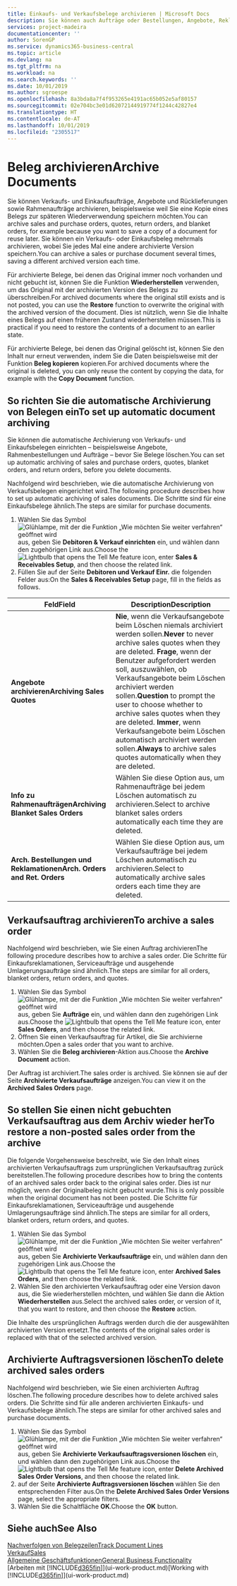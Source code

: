 ```yaml
---
title: Einkaufs- und Verkaufsbelege archivieren | Microsoft Docs
description: Sie können auch Aufträge oder Bestellungen, Angebote, Reklamationen und Rahmenaufträge archivieren, und Sie können den archivierten Beleg verwenden, um den Beleg neu zu erstellen, dass er aus archiviert wurde.
services: project-madeira
documentationcenter: ''
author: SorenGP
ms.service: dynamics365-business-central
ms.topic: article
ms.devlang: na
ms.tgt_pltfrm: na
ms.workload: na
ms.search.keywords: ''
ms.date: 10/01/2019
ms.author: sgroespe
ms.openlocfilehash: 8a3bda8a7f4f953265e4191ac65b052e5af80157
ms.sourcegitcommit: 02e704bc3e01d62072144919774f1244c42827e4
ms.translationtype: HT
ms.contentlocale: de-AT
ms.lasthandoff: 10/01/2019
ms.locfileid: "2305517"
---
```

# <a name="archive-documents"></a><span data-ttu-id="fd96a-103">Beleg archivieren</span><span class="sxs-lookup"><span data-stu-id="fd96a-103">Archive Documents</span></span>
<span data-ttu-id="fd96a-104">Sie können Verkaufs- und Einkaufsaufträge, Angebote und Rücklieferungen sowie Rahmenaufträge archivieren, beispielsweise weil Sie eine Kopie eines Belegs zur späteren Wiederverwendung speichern möchten.</span><span class="sxs-lookup"><span data-stu-id="fd96a-104">You can archive sales and purchase orders, quotes, return orders, and blanket orders, for example because you want to save a copy of a document for reuse later.</span></span> <span data-ttu-id="fd96a-105">Sie können ein Verkaufs- oder Einkaufsbeleg mehrmals archivieren, wobei Sie jedes Mal eine andere archivierte Version speichern.</span><span class="sxs-lookup"><span data-stu-id="fd96a-105">You can archive a sales or purchase document several times, saving a different archived version each time.</span></span>

<span data-ttu-id="fd96a-106">Für archivierte Belege, bei denen das Original immer noch vorhanden und nicht gebucht ist, können Sie die Funktion **Wiederherstellen** verwenden, um das Original mit der archivierten Version des Belegs zu überschreiben.</span><span class="sxs-lookup"><span data-stu-id="fd96a-106">For archived documents where the original still exists and is not posted, you can use the **Restore** function to overwrite the original with the archived version of the document.</span></span> <span data-ttu-id="fd96a-107">Dies ist nützlich, wenn Sie die Inhalte eines Belegs auf einen früheren Zustand wiederherstellen müssen.</span><span class="sxs-lookup"><span data-stu-id="fd96a-107">This is practical if you need to restore the contents of a document to an earlier state.</span></span>

<span data-ttu-id="fd96a-108">Für archivierte Belege, bei denen das Original gelöscht ist, können Sie den Inhalt nur erneut verwenden, indem Sie die Daten beispielsweise mit der Funktion **Beleg kopieren** kopieren.</span><span class="sxs-lookup"><span data-stu-id="fd96a-108">For archived documents where the original is deleted, you can only reuse the content by copying the data, for example with the **Copy Document** function.</span></span>   

## <a name="to-set-up-automatic-document-archiving"></a><span data-ttu-id="fd96a-109">So richten Sie die automatische Archivierung von Belegen ein</span><span class="sxs-lookup"><span data-stu-id="fd96a-109">To set up automatic document archiving</span></span>  
<span data-ttu-id="fd96a-110">Sie können die automatische Archivierung von Verkaufs- und Einkaufsbelegen einrichten – beispielsweise Angebote, Rahmenbestellungen und Aufträge – bevor Sie Belege löschen.</span><span class="sxs-lookup"><span data-stu-id="fd96a-110">You can set up automatic archiving of sales and purchase orders, quotes, blanket orders, and return orders, before you delete documents.</span></span>

<span data-ttu-id="fd96a-111">Nachfolgend wird beschrieben, wie die automatische Archivierung von Verkaufsbelegen eingerichtet wird.</span><span class="sxs-lookup"><span data-stu-id="fd96a-111">The following procedure describes how to set up automatic archiving of sales documents.</span></span> <span data-ttu-id="fd96a-112">Die Schritte sind für eine Einkaufsbelege ähnlich.</span><span class="sxs-lookup"><span data-stu-id="fd96a-112">The steps are similar for purchase documents.</span></span>
1.  <span data-ttu-id="fd96a-113">Wählen Sie das Symbol ![Glühlampe, mit der die Funktion „Wie möchten Sie weiter verfahren“ geöffnet wird](media/ui-search/search_small.png "Wie möchten Sie weiter verfahren?") aus, geben Sie **Debitoren & Verkauf einrichten** ein, und wählen dann den zugehörigen Link aus.</span><span class="sxs-lookup"><span data-stu-id="fd96a-113">Choose the ![Lightbulb that opens the Tell Me feature](media/ui-search/search_small.png "Tell me what you want to do") icon, enter **Sales & Receivables Setup**, and then choose the related link.</span></span>
2. <span data-ttu-id="fd96a-114">Füllen Sie auf der Seite **Debitoren und Verkauf Einr.** die folgenden Felder aus:</span><span class="sxs-lookup"><span data-stu-id="fd96a-114">On the **Sales & Receivables Setup** page, fill in the fields as follows.</span></span>

|<span data-ttu-id="fd96a-115">Feld</span><span class="sxs-lookup"><span data-stu-id="fd96a-115">Field</span></span>|<span data-ttu-id="fd96a-116">Description</span><span class="sxs-lookup"><span data-stu-id="fd96a-116">Description</span></span>|
|-----|-----------|
|<span data-ttu-id="fd96a-117">**Angebote archivieren**</span><span class="sxs-lookup"><span data-stu-id="fd96a-117">**Archiving Sales Quotes**</span></span>|<span data-ttu-id="fd96a-118">**Nie**, wenn die Verkaufsangebote beim Löschen niemals archiviert werden sollen.</span><span class="sxs-lookup"><span data-stu-id="fd96a-118">**Never** to never archive sales quotes when they are deleted.</span></span> <span data-ttu-id="fd96a-119">**Frage**, wenn der Benutzer aufgefordert werden soll, auszuwählen, ob Verkaufsangebote beim Löschen archiviert werden sollen.</span><span class="sxs-lookup"><span data-stu-id="fd96a-119">**Question** to prompt the user to choose whether to archive sales quotes when they are deleted.</span></span> <span data-ttu-id="fd96a-120">**Immer**, wenn Verkaufsangebote beim Löschen automatisch archiviert werden sollen.</span><span class="sxs-lookup"><span data-stu-id="fd96a-120">**Always** to archive sales quotes automatically when they are deleted.</span></span>|
|<span data-ttu-id="fd96a-121">**Info zu Rahmenaufträgen**</span><span class="sxs-lookup"><span data-stu-id="fd96a-121">**Archiving Blanket Sales Orders**</span></span>|<span data-ttu-id="fd96a-122">Wählen Sie diese Option aus, um Rahmenaufträge bei jedem Löschen automatisch zu archivieren.</span><span class="sxs-lookup"><span data-stu-id="fd96a-122">Select to archive blanket sales orders automatically each time they are deleted.</span></span>|
|<span data-ttu-id="fd96a-123">**Arch. Bestellungen und Reklamationen**</span><span class="sxs-lookup"><span data-stu-id="fd96a-123">**Arch. Orders and Ret. Orders**</span></span>|<span data-ttu-id="fd96a-124">Wählen Sie diese Option aus, um Verkaufsaufträge bei jedem Löschen automatisch zu archivieren.</span><span class="sxs-lookup"><span data-stu-id="fd96a-124">Select to automatically archive sales orders each time they are deleted.</span></span>|

## <a name="to-archive-a-sales-order"></a><span data-ttu-id="fd96a-125">Verkaufsauftrag archivieren</span><span class="sxs-lookup"><span data-stu-id="fd96a-125">To archive a sales order</span></span>
<span data-ttu-id="fd96a-126">Nachfolgend wird beschrieben, wie Sie einen Auftrag archivieren</span><span class="sxs-lookup"><span data-stu-id="fd96a-126">The following procedure describes how to archive a sales order.</span></span> <span data-ttu-id="fd96a-127">Die Schritte für Einkaufsreklamationen, Serviceaufträge und ausgehende Umlagerungsaufträge sind ähnlich.</span><span class="sxs-lookup"><span data-stu-id="fd96a-127">The steps are similar for all orders, blanket orders, return orders, and quotes.</span></span>

1.  <span data-ttu-id="fd96a-128">Wählen Sie das Symbol ![Glühlampe, mit der die Funktion „Wie möchten Sie weiter verfahren“ geöffnet wird](media/ui-search/search_small.png "Wie möchten Sie weiter verfahren?") aus, geben Sie **Aufträge** ein, und wählen dann den zugehörigen Link aus.</span><span class="sxs-lookup"><span data-stu-id="fd96a-128">Choose the ![Lightbulb that opens the Tell Me feature](media/ui-search/search_small.png "Tell me what you want to do") icon, enter **Sales Orders**, and then choose the related link.</span></span>  
2.  <span data-ttu-id="fd96a-129">Öffnen Sie einen Verkaufsauftrag für Artikel, die Sie archivierne möchten.</span><span class="sxs-lookup"><span data-stu-id="fd96a-129">Open a sales order that you want to archive.</span></span>  
3.  <span data-ttu-id="fd96a-130">Wählen Sie die **Beleg archivieren**-Aktion aus.</span><span class="sxs-lookup"><span data-stu-id="fd96a-130">Choose the **Archive Document** action.</span></span>

<span data-ttu-id="fd96a-131">Der Auftrag ist archiviert.</span><span class="sxs-lookup"><span data-stu-id="fd96a-131">The sales order is archived.</span></span> <span data-ttu-id="fd96a-132">Sie können sie auf der Seite **Archivierte Verkaufsaufträge** anzeigen.</span><span class="sxs-lookup"><span data-stu-id="fd96a-132">You can view it on the **Archived Sales Orders** page.</span></span>

## <a name="to-restore-a-non-posted-sales-order-from-the-archive"></a><span data-ttu-id="fd96a-133">So stellen Sie einen nicht gebuchten Verkaufsauftrag aus dem Archiv wieder her</span><span class="sxs-lookup"><span data-stu-id="fd96a-133">To restore a non-posted sales order from the archive</span></span>
<span data-ttu-id="fd96a-134">Die folgende Vorgehensweise beschreibt, wie Sie den Inhalt eines archivierten Verkaufsauftrags zum ursprünglichen Verkaufsauftrag zurück bereitstellen.</span><span class="sxs-lookup"><span data-stu-id="fd96a-134">The following procedure describes how to bring the contents of an archived sales order back to the original sales order.</span></span> <span data-ttu-id="fd96a-135">Dies ist nur möglich, wenn der Originalbeleg nicht gebucht wurde.</span><span class="sxs-lookup"><span data-stu-id="fd96a-135">This is only possible when the original document has not been posted.</span></span> <span data-ttu-id="fd96a-136">Die Schritte für Einkaufsreklamationen, Serviceaufträge und ausgehende Umlagerungsaufträge sind ähnlich.</span><span class="sxs-lookup"><span data-stu-id="fd96a-136">The steps are similar for all orders, blanket orders, return orders, and quotes.</span></span>

1. <span data-ttu-id="fd96a-137">Wählen Sie das Symbol ![Glühlampe, mit der die Funktion „Wie möchten Sie weiter verfahren“ geöffnet wird](media/ui-search/search_small.png "Wie möchten Sie weiter verfahren?") aus, geben Sie **Archivierte Verkaufsaufträge** ein, und wählen dann den zugehörigen Link aus.</span><span class="sxs-lookup"><span data-stu-id="fd96a-137">Choose the ![Lightbulb that opens the Tell Me feature](media/ui-search/search_small.png "Tell me what you want to do") icon, enter **Archived Sales Orders**, and then choose the related link.</span></span>
2. <span data-ttu-id="fd96a-138">Wählen Sie den archivierten Verkaufsauftrag oder eine Version davon aus, die Sie wiederherstellen möchten, und wählen Sie dann die Aktion **Wiederherstellen** aus.</span><span class="sxs-lookup"><span data-stu-id="fd96a-138">Select the archived sales order, or version of it, that you want to restore, and then choose the **Restore** action.</span></span>  

<span data-ttu-id="fd96a-139">Die Inhalte des ursprünglichen Auftrags werden durch die der ausgewählten archivierten Version ersetzt.</span><span class="sxs-lookup"><span data-stu-id="fd96a-139">The contents of the original sales order is replaced with that of the selected archived version.</span></span>

## <a name="to-delete-archived-sales-orders"></a><span data-ttu-id="fd96a-140">Archivierte Auftragsversionen löschen</span><span class="sxs-lookup"><span data-stu-id="fd96a-140">To delete archived sales orders</span></span>
<span data-ttu-id="fd96a-141">Nachfolgend wird beschrieben, wie Sie einen archivierten Auftrag löschen.</span><span class="sxs-lookup"><span data-stu-id="fd96a-141">The following procedure describes how to delete archived sales orders.</span></span> <span data-ttu-id="fd96a-142">Die Schritte sind für alle anderen archivierten Einkaufs- und Verkaufsbelege ähnlich.</span><span class="sxs-lookup"><span data-stu-id="fd96a-142">The steps are similar for other archived sales and purchase documents.</span></span>

1.  <span data-ttu-id="fd96a-143">Wählen Sie das Symbol ![Glühlampe, mit der die Funktion „Wie möchten Sie weiter verfahren“ geöffnet wird](media/ui-search/search_small.png "Wie möchten Sie weiter verfahren?") aus, geben Sie **Archivierte Verkaufsauftragsversionen löschen** ein, und wählen dann den zugehörigen Link aus.</span><span class="sxs-lookup"><span data-stu-id="fd96a-143">Choose the ![Lightbulb that opens the Tell Me feature](media/ui-search/search_small.png "Tell me what you want to do") icon, enter **Delete Archived Sales Order Versions**, and then choose the related link.</span></span>  
2.  <span data-ttu-id="fd96a-144">auf der Seite **Archivierte Auftragsversionen löschen** wählen Sie den entsprechenden Filter aus.</span><span class="sxs-lookup"><span data-stu-id="fd96a-144">On the **Delete Archived Sales Order Versions** page, select the appropriate filters.</span></span>  
3.  <span data-ttu-id="fd96a-145">Wählen Sie die Schaltfläche **OK**.</span><span class="sxs-lookup"><span data-stu-id="fd96a-145">Choose the **OK** button.</span></span>

## <a name="see-also"></a><span data-ttu-id="fd96a-146">Siehe auch</span><span class="sxs-lookup"><span data-stu-id="fd96a-146">See Also</span></span>
[<span data-ttu-id="fd96a-147">Nachverfolgen von Belegzeilen</span><span class="sxs-lookup"><span data-stu-id="fd96a-147">Track Document Lines</span></span>](across-how-to-track-document-lines.md)  
[<span data-ttu-id="fd96a-148">Verkauf</span><span class="sxs-lookup"><span data-stu-id="fd96a-148">Sales</span></span>](sales-manage-sales.md)  
[<span data-ttu-id="fd96a-149">Allgemeine Geschäftsfunktionen</span><span class="sxs-lookup"><span data-stu-id="fd96a-149">General Business Functionality</span></span>](ui-across-business-areas.md)  
<span data-ttu-id="fd96a-150">[Arbeiten mit [!INCLUDE[d365fin](includes/d365fin_md.md)]](ui-work-product.md)</span><span class="sxs-lookup"><span data-stu-id="fd96a-150">[Working with [!INCLUDE[d365fin](includes/d365fin_md.md)]](ui-work-product.md)</span></span>

